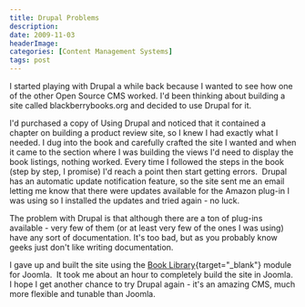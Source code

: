 ```yaml
---
title: Drupal Problems
description: 
date: 2009-11-03
headerImage: 
categories: [Content Management Systems]
tags: post
---
```


I started playing with Drupal a while back because I wanted to see how one of the other Open Source CMS worked. I'd been thinking about building a site called blackberrybooks.org and decided to use Drupal for it.

I'd purchased a copy of Using Drupal and noticed that it contained a chapter on building a product review site, so I knew I had exactly what I needed. I dug into the book and carefully crafted the site I wanted and when it came to the section where I was building the views I'd need to display the book listings, nothing worked. Every time I followed the steps in the book (step by step, I promise) I'd reach a point then start getting errors.  Drupal has an automatic update notification feature, so the site sent me an email letting me know that there were updates available for the Amazon plug-in I was using so I installed the updates and tried again - no luck.

The problem with Drupal is that although there are a ton of plug-ins available - very few of them (or at least very few of the ones I was using) have any sort of documentation. It's too bad, but as you probably know geeks just don't like writing documentation.

I gave up and built the site using the [Book Library](http://ordasoft.com/Book-Library/booklibrary-basic.html){target="_blank"} module for Joomla.  It took me about an hour to completely build the site in Joomla. I hope I get another chance to try Drupal again - it's an amazing CMS, much more flexible and tunable than Joomla.